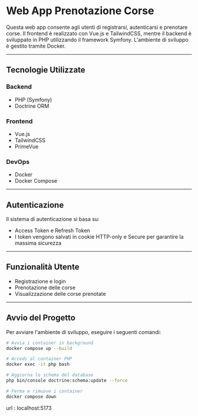 # Web App Prenotazione Corse

Questa web app consente agli utenti di registrarsi, autenticarsi e prenotare corse. Il frontend è realizzato con Vue.js e TailwindCSS, mentre il backend è sviluppato in PHP utilizzando il framework Symfony. L'ambiente di sviluppo è gestito tramite Docker.

---

## Tecnologie Utilizzate

### Backend
- PHP (Symfony)
- Doctrine ORM

### Frontend
- Vue.js
- TailwindCSS
- PrimeVue

### DevOps
- Docker
- Docker Compose

---

## Autenticazione

Il sistema di autenticazione si basa su:
- Access Token e Refresh Token
- I token vengono salvati in cookie HTTP-only e Secure per garantire la massima sicurezza

---

## Funzionalità Utente

- Registrazione e login
- Prenotazione delle corse
- Visualizzazione delle corse prenotate

---

## Avvio del Progetto

Per avviare l'ambiente di sviluppo, eseguire i seguenti comandi:

```bash
# Avvia i container in background
docker compose up --build

# Accedi al container PHP
docker exec -it php bash

# Aggiorna lo schema del database
php bin/console doctrine:schema:update --force

# Ferma e rimuove i container
docker compose down


```

url : localhost:5173

